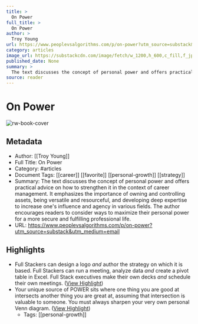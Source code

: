 ```yaml
---
title: >
  On Power
full_title: >
  On Power
author: >
  Troy Young
url: https://www.peoplevsalgorithms.com/p/on-power?utm_source=substack&utm_medium=email
category: articles
image_url: https://substackcdn.com/image/fetch/w_1200,h_600,c_fill,f_jpg,q_auto:good,fl_progressive:steep,g_auto/https%3A%2F%2Fsubstack-post-media.s3.amazonaws.com%2Fpublic%2Fimages%2F1dc22b79-8637-4a86-bdd5-b13e348db155_1229x823.png
published_date: None
summary: >
  The text discusses the concept of personal power and offers practical advice on how to strengthen it in the context of career management. It emphasizes the importance of owning and controlling assets, being versatile and resourceful, and developing deep expertise to increase one's influence and agency in various fields. The author encourages readers to consider ways to maximize their personal power for a more secure and fulfilling professional life.
source: reader
---
```

# On Power

![rw-book-cover](https://substackcdn.com/image/fetch/w_1200,h_600,c_fill,f_jpg,q_auto:good,fl_progressive:steep,g_auto/https%3A%2F%2Fsubstack-post-media.s3.amazonaws.com%2Fpublic%2Fimages%2F1dc22b79-8637-4a86-bdd5-b13e348db155_1229x823.png)

## Metadata
- Author: [[Troy Young]]
- Full Title: On Power
- Category: #articles
- Document Tags: [[career]] [[favorite]] [[personal-growth]] [[strategy]] 
- Summary: The text discusses the concept of personal power and offers practical advice on how to strengthen it in the context of career management. It emphasizes the importance of owning and controlling assets, being versatile and resourceful, and developing deep expertise to increase one's influence and agency in various fields. The author encourages readers to consider ways to maximize their personal power for a more secure and fulfilling professional life.
- URL: https://www.peoplevsalgorithms.com/p/on-power?utm_source=substack&utm_medium=email

## Highlights
- Full Stackers can design a logo *and* author the strategy on which it is based. Full Stackers can run a meeting, analyze data *and* create a pivot table in Excel. Full Stack executives make their own decks *and* schedule their own meetings. ([View Highlight](https://read.readwise.io/read/01hyeaqp8wnjx1p1nctvvy771c))
- Your unique source of POWER sits where one thing you are good at intersects another thing you are great at, assuming that intersection is valuable to someone. You must always sharpen your very own personal Venn diagram. ([View Highlight](https://read.readwise.io/read/01hyearz9ddv10ys9j6x537m57))
    - Tags: [[personal-growth]] 


